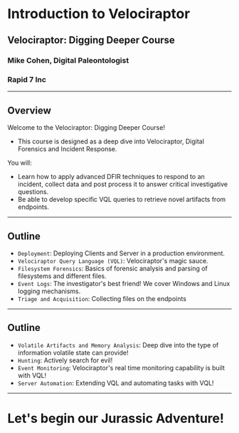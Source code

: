 
<!-- .slide: class="title" -->

<h1 style="font-size: 4ex">Introduction to Velociraptor</h1>

<div class="inset">

## Velociraptor: Digging Deeper Course

### Mike Cohen, Digital Paleontologist
### Rapid 7 Inc

</div>

---

<!-- .slide: class="content" -->
## Overview

Welcome to the Velociraptor: Digging Deeper Course!

* This course is designed as a deep dive into Velociraptor, Digital
  Forensics and Incident Response.

You will:

* Learn how to apply advanced DFIR techniques to respond to an
  incident, collect data and post process it to answer critical
  investigative questions.
* Be able to develop specific VQL queries to retrieve novel artifacts
  from endpoints.

---

<!-- .slide: class="content" -->

## Outline

* `Deployment`: Deploying Clients and Server in a production environment.
* `Velociraptor Query Language (VQL)`: Velociraptor's magic sauce.
* `Filesystem Forensics`: Basics of forensic analysis and parsing of
  filesystems and different files.
* `Event Logs`: The investigator's best friend! We cover Windows and
  Linux logging mechanisms.
* `Triage and Acquisition`: Collecting files on the endpoints

---

<!-- .slide: class="content" -->
## Outline

* `Volatile Artifacts and Memory Analysis`: Deep dive into the type of information volatile state can provide!
* `Hunting`: Actively search for evil!
* `Event Monitoring`: Velociraptor's real time monitoring capability
  is built with VQL!
* `Server Automation`: Extending VQL and automating tasks with VQL!

---

<!-- .slide: class="title" -->

# Let's begin our Jurassic Adventure!
